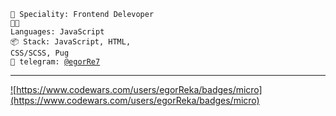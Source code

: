 <code>👷 Speciality: Frontend Delevoper</code><br>
<code>🧑‍💻 Languages: JavaScript</code><br>
<code>📦 Stack: JavaScript, HTML, CSS/SCSS, Pug</code><br>
<code>💬 telegram: [@egorRe7](https://t.me/egorRe7)</code>

---

<a href="https://www.codewars.com/users/egorReka">![https://www.codewars.com/users/egorReka/badges/micro](https://www.codewars.com/users/egorReka/badges/micro)</a>

